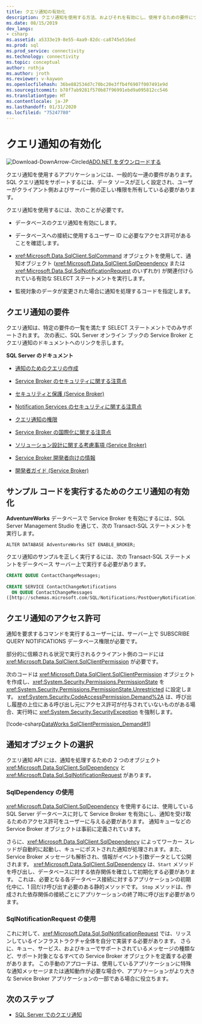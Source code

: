 ```yaml
---
title: クエリ通知の有効化
description: クエリ通知を使用する方法、およびそれを有効にし、使用するための要件について説明します。
ms.date: 08/15/2019
dev_langs:
- csharp
ms.assetid: a5333e19-8e55-4aa9-82dc-ca8745e516ed
ms.prod: sql
ms.prod_service: connectivity
ms.technology: connectivity
ms.topic: conceptual
author: rothja
ms.author: jroth
ms.reviewer: v-kaywon
ms.openlocfilehash: 36be882534d7c70bc20e3ffb4f6907f007491e9d
ms.sourcegitcommit: b78f7ab9281f570b87f96991ebd9a095812cc546
ms.translationtype: HT
ms.contentlocale: ja-JP
ms.lasthandoff: 01/31/2020
ms.locfileid: "75247780"
---
```

# <a name="enabling-query-notifications"></a>クエリ通知の有効化

![Download-DownArrow-Circled](../../../ssdt/media/download.png)[ADO.NET をダウンロードする](../../sql-connection-libraries.md#anchor-20-drivers-relational-access)

クエリ通知を使用するアプリケーションには、一般的な一連の要件があります。 SQL クエリ通知をサポートするには、データ ソースが正しく設定され、ユーザーがクライアント側およびサーバー側の正しい権限を所有している必要があります。  
  
クエリ通知を使用するには、次のことが必要です。  
  
- データベースのクエリ通知を有効にします。  
  
- データベースへの接続に使用するユーザー ID に必要なアクセス許可があることを確認します。  
  
- <xref:Microsoft.Data.SqlClient.SqlCommand> オブジェクトを使用して、通知オブジェクト (<xref:Microsoft.Data.SqlClient.SqlDependency> または <xref:Microsoft.Data.Sql.SqlNotificationRequest> のいずれか) が関連付けられている有効な SELECT ステートメントを実行します。  
  
- 監視対象のデータが変更された場合に通知を処理するコードを指定します。  
  
## <a name="query-notifications-requirements"></a>クエリ通知の要件  
クエリ通知は、特定の要件の一覧を満たす SELECT ステートメントでのみサポートされます。 次の表に、SQL Server オンライン ブックの Service Broker とクエリ通知のドキュメントへのリンクを示します。  
  
**SQL Server のドキュメント**  
  
- [通知のためのクエリの作成](https://docs.microsoft.com/previous-versions/sql/sql-server-2008-r2/ms181122(v=sql.105))  
  
- [Service Broker のセキュリティに関する注意点](https://docs.microsoft.com/previous-versions/sql/sql-server-2005/ms166059(v=sql.90))  
  
- [セキュリティと保護 (Service Broker)](https://docs.microsoft.com/previous-versions/sql/sql-server-2008-r2/bb522911(v=sql.105))  
  
- [Notification Services のセキュリティに関する注意点](https://docs.microsoft.com/previous-versions/sql/sql-server-2005/ms172604(v=sql.90))  
  
- [クエリ通知の権限](https://docs.microsoft.com/previous-versions/sql/sql-server-2008-r2/ms188311(v=sql.105))  
  
- [Service Broker の国際化に関する注意点](https://docs.microsoft.com/previous-versions/sql/sql-server-2005/ms166028(v=sql.90))  
  
- [ソリューション設計に関する考慮事項 (Service Broker)](https://docs.microsoft.com/previous-versions/sql/sql-server-2008-r2/bb522899(v=sql.105))  
  
- [Service Broker 開発者向けの情報](https://docs.microsoft.com/previous-versions/sql/sql-server-2008-r2/ms166100(v=sql.105))  
  
- [開発者ガイド (Service Broker)](https://docs.microsoft.com/previous-versions/sql/sql-server-2008-r2/bb522908(v=sql.105))  
  
## <a name="enabling-query-notifications-to-run-sample-code"></a>サンプル コードを実行するためのクエリ通知の有効化  
**AdventureWorks** データベースで Service Broker を有効にするには、SQL Server Management Studio を通じて、次の Transact-SQL ステートメントを実行します。  
  
`ALTER DATABASE AdventureWorks SET ENABLE_BROKER;`  
  
クエリ通知のサンプルを正しく実行するには、次の Transact-SQL ステートメントをデータベース サーバー上で実行する必要があります。  
  
```sql
CREATE QUEUE ContactChangeMessages;  
  
CREATE SERVICE ContactChangeNotifications  
  ON QUEUE ContactChangeMessages  
([http://schemas.microsoft.com/SQL/Notifications/PostQueryNotification]);  
```  
  
## <a name="query-notifications-permissions"></a>クエリ通知のアクセス許可  
通知を要求するコマンドを実行するユーザーには、サーバー上で SUBSCRIBE QUERY NOTIFICATIONS データベース権限が必要です。  
  
部分的に信頼される状況で実行されるクライアント側のコードには <xref:Microsoft.Data.SqlClient.SqlClientPermission> が必要です。  
  
次のコードは <xref:Microsoft.Data.SqlClient.SqlClientPermission> オブジェクトを作成し、<xref:System.Security.Permissions.PermissionState> を <xref:System.Security.Permissions.PermissionState.Unrestricted> に設定します。 <xref:System.Security.CodeAccessPermission.Demand%2A> は、呼び出し履歴の上位にある呼び出し元にアクセス許可が付与されていないものがある場合、実行時に <xref:System.Security.SecurityException> を強制します。  
  
[!code-csharp[DataWorks SqlClientPermission_Demand#1](~/../sqlclient/doc/samples/SqlClientPermission_Demand.cs#1)]
  
## <a name="choosing-a-notification-object"></a>通知オブジェクトの選択  
クエリ通知 API には、通知を処理するための 2 つのオブジェクト <xref:Microsoft.Data.SqlClient.SqlDependency> と <xref:Microsoft.Data.Sql.SqlNotificationRequest> があります。
  
### <a name="using-sqldependency"></a>SqlDependency の使用  
<xref:Microsoft.Data.SqlClient.SqlDependency> を使用するには、使用している SQL Server データベースに対して Service Broker を有効にし、通知を受け取るためのアクセス許可をユーザーに与える必要があります。 通知キューなどの Service Broker オブジェクトは事前に定義されています。  
  
さらに、<xref:Microsoft.Data.SqlClient.SqlDependency> によってワーカー スレッドが自動的に起動し、キューにポストされた通知が処理されます。また、Service Broker メッセージも解析され、情報がイベント引数データとして公開されます。 <xref:Microsoft.Data.SqlClient.SqlDependency> は、`Start` メソッドを呼び出し、データベースに対する依存関係を確立して初期化する必要があります。 これは、必要となる各データベース接続に対するアプリケーションの初期化中に、1 回だけ呼び出す必要のある静的メソッドです。 `Stop` メソッドは、作成された依存関係の接続ごとにアプリケーションの終了時に呼び出す必要があります。  
  
### <a name="using-sqlnotificationrequest"></a>SqlNotificationRequest の使用  
これに対して、<xref:Microsoft.Data.Sql.SqlNotificationRequest> では、リッスンしているインフラストラクチャ全体を自分で実装する必要があります。 さらに、キュー、サービス、およびキューでサポートされているメッセージの種類など、サポート対象となるすべての Service Broker オブジェクトを定義する必要があります。 この手動のアプローチは、使用しているアプリケーションに特殊な通知メッセージまたは通知動作が必要な場合や、アプリケーションがより大きな Service Broker アプリケーションの一部である場合に役立ちます。  
  
## <a name="next-steps"></a>次のステップ
- [SQL Server でのクエリ通知](query-notifications-sql-server.md)
